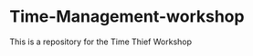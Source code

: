 Time-Management-workshop
========================

This is a repository for the Time Thief Workshop
